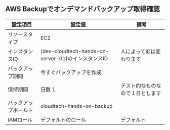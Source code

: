 ## AWS Backupでオンデマンドバックアップ取得確認
|  設定項目 | 設定値 | 備考 |
| - | - | - |
| リソースタイプ | EC2 |  |
| インスタンスID | (dev-cloudtech-hands-on-server-01)のインスタンスID | 人によってIDは変わります |
| バックアップ期間 | 今すぐバックアップを作成 |  |
| 保持期間 | 日数 1 | テスト的なものなので１日とします |
| バックアップボールト | cloudtech-hands-on-backup |  |
| IAMロール | デフォルトのロール | デフォルト　 |

